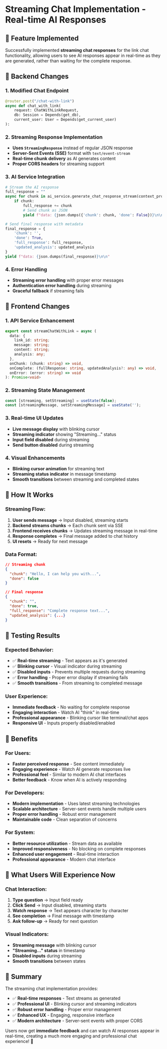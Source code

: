 # Streaming Chat Implementation - Real-time AI Responses

## 🚀 Feature Implemented

Successfully implemented **streaming chat responses** for the link chat functionality, allowing users to see AI responses appear in real-time as they are generated, rather than waiting for the complete response.

## 🔧 Backend Changes

### 1. **Modified Chat Endpoint**
```python
@router.post("/chat-with-link")
async def chat_with_link(
    request: ChatWithLinkRequest,
    db: Session = Depends(get_db),
    current_user: User = Depends(get_current_user)
):
```

### 2. **Streaming Response Implementation**
- **Uses `StreamingResponse`** instead of regular JSON response
- **Server-Sent Events (SSE)** format with `text/event-stream`
- **Real-time chunk delivery** as AI generates content
- **Proper CORS headers** for streaming support

### 3. **AI Service Integration**
```python
# Stream the AI response
full_response = ""
async for chunk in ai_service.generate_chat_response_stream(context_prompt, user_id=current_user.id):
    if chunk:
        full_response += chunk
        # Send chunk as JSON
        yield f"data: {json.dumps({'chunk': chunk, 'done': False})}\n\n"

# Send final response with metadata
final_response = {
    'chunk': '',
    'done': True,
    'full_response': full_response,
    'updated_analysis': updated_analysis
}
yield f"data: {json.dumps(final_response)}\n\n"
```

### 4. **Error Handling**
- **Streaming error handling** with proper error messages
- **Authentication error handling** during streaming
- **Graceful fallback** if streaming fails

## 🎨 Frontend Changes

### 1. **API Service Enhancement**
```typescript
export const streamChatWithLink = async (
  data: {
    link_id: string;
    message: string;
    content: string;
    analysis: any;
  },
  onChunk: (chunk: string) => void,
  onComplete: (fullResponse: string, updatedAnalysis?: any) => void,
  onError: (error: string) => void
): Promise<void>
```

### 2. **Streaming State Management**
```typescript
const [streaming, setStreaming] = useState(false);
const [streamingMessage, setStreamingMessage] = useState('');
```

### 3. **Real-time UI Updates**
- **Live message display** with blinking cursor
- **Streaming indicator** showing "Streaming..." status
- **Input field disabled** during streaming
- **Send button disabled** during streaming

### 4. **Visual Enhancements**
- **Blinking cursor animation** for streaming text
- **Streaming status indicator** in message timestamp
- **Smooth transitions** between streaming and completed states

## 🎯 How It Works

### Streaming Flow:
1. **User sends message** → Input disabled, streaming starts
2. **Backend streams chunks** → Each chunk sent via SSE
3. **Frontend receives chunks** → Updates streaming message in real-time
4. **Response completes** → Final message added to chat history
5. **UI resets** → Ready for next message

### Data Format:
```json
// Streaming chunk
{
  "chunk": "Hello, I can help you with...",
  "done": false
}

// Final response
{
  "chunk": "",
  "done": true,
  "full_response": "Complete response text...",
  "updated_analysis": {...}
}
```

## 🧪 Testing Results

### Expected Behavior:
- ✅ **Real-time streaming** - Text appears as it's generated
- ✅ **Blinking cursor** - Visual indicator during streaming
- ✅ **Disabled inputs** - Prevents multiple requests during streaming
- ✅ **Error handling** - Proper error display if streaming fails
- ✅ **Smooth transitions** - From streaming to completed message

### User Experience:
- **Immediate feedback** - No waiting for complete response
- **Engaging interaction** - Watch AI "think" in real-time
- **Professional appearance** - Blinking cursor like terminal/chat apps
- **Responsive UI** - Inputs properly disabled/enabled

## 🎉 Benefits

### For Users:
- **Faster perceived response** - See content immediately
- **Engaging experience** - Watch AI generate responses live
- **Professional feel** - Similar to modern AI chat interfaces
- **Better feedback** - Know when AI is actively responding

### For Developers:
- **Modern implementation** - Uses latest streaming technologies
- **Scalable architecture** - Server-sent events handle multiple users
- **Proper error handling** - Robust error management
- **Maintainable code** - Clean separation of concerns

### For System:
- **Better resource utilization** - Stream data as available
- **Improved responsiveness** - No blocking on complete responses
- **Enhanced user engagement** - Real-time interaction
- **Professional appearance** - Modern chat interface

## 🚀 What Users Will Experience Now

### Chat Interaction:
1. **Type question** → Input field ready
2. **Click Send** → Input disabled, streaming starts
3. **Watch response** → Text appears character by character
4. **See completion** → Final message with timestamp
5. **Ask follow-up** → Ready for next question

### Visual Indicators:
- **Streaming message** with blinking cursor
- **"Streaming..." status** in timestamp
- **Disabled inputs** during streaming
- **Smooth transitions** between states

## 🎯 Summary

The streaming chat implementation provides:

- ✅ **Real-time responses** - Text streams as generated
- ✅ **Professional UI** - Blinking cursor and streaming indicators
- ✅ **Robust error handling** - Proper error management
- ✅ **Enhanced UX** - Engaging, responsive interface
- ✅ **Modern architecture** - Server-sent events with proper CORS

Users now get **immediate feedback** and can watch AI responses appear in real-time, creating a much more engaging and professional chat experience! 🚀
